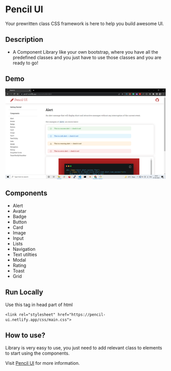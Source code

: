 # Pencil UI

Your prewritten class CSS framework is here to help you build awesome UI.


## Description

- A Component Library like your own bootstrap, where you have all the predefined classes and you just have to use those classes and you are ready to go!

## Demo

<img src="/assets/pencil-ui.png" width="600"/>


## Components

- Alert
- Avatar
- Badge
- Button
- Card
- Image
- Input
- Lists
- Navigation
- Text utilties
- Modal
- Rating
- Toast
- Grid


## Run Locally


Use this tag in head part of html


    <link rel="stylesheet" href="https://pencil-ui.netlify.app/css/main.css">
                        

## How to use?

Library is very easy to use, you just need to add relevant class to elements to start using the components.

Visit [Pencil UI](https://pencil-ui.netlify.app/) for more information.

    
